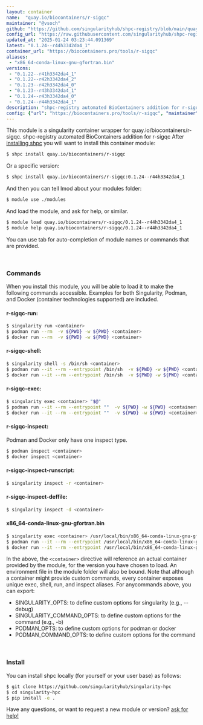```yaml
---
layout: container
name:  "quay.io/biocontainers/r-sigqc"
maintainer: "@vsoch"
github: "https://github.com/singularityhub/shpc-registry/blob/main/quay.io/biocontainers/r-sigqc/container.yaml"
config_url: "https://raw.githubusercontent.com/singularityhub/shpc-registry/main/quay.io/biocontainers/r-sigqc/container.yaml"
updated_at: "2025-01-24 03:23:44.091369"
latest: "0.1.24--r44h3342da4_1"
container_url: "https://biocontainers.pro/tools/r-sigqc"
aliases:
 - "x86_64-conda-linux-gnu-gfortran.bin"
versions:
 - "0.1.22--r41h3342da4_1"
 - "0.1.22--r42h3342da4_2"
 - "0.1.23--r42h3342da4_0"
 - "0.1.23--r43h3342da4_1"
 - "0.1.24--r43h3342da4_0"
 - "0.1.24--r44h3342da4_1"
description: "shpc-registry automated BioContainers addition for r-sigqc"
config: {"url": "https://biocontainers.pro/tools/r-sigqc", "maintainer": "@vsoch", "description": "shpc-registry automated BioContainers addition for r-sigqc", "latest": {"0.1.24--r44h3342da4_1": "sha256:d4f2000c344f5e1c9e6a48fa75b8213fe2825d8366ebdc6180418de0ec85246b"}, "tags": {"0.1.22--r41h3342da4_1": "sha256:7192002233a4875401e50299185967bac244b65555c4dcdaa143f1f782ed6bfc", "0.1.22--r42h3342da4_2": "sha256:690a6f397db980739b5f99c3a4984cb4fd5ae0a2ed071144ef41fd7dabfa9818", "0.1.23--r42h3342da4_0": "sha256:d1b723b9c159420a674d4a9c9abf482c6e4a36dd1b4131056cf3181f4dcf4872", "0.1.23--r43h3342da4_1": "sha256:61fce78e123c89093743f6feec6805503ffe0fab544658955d33a78f7ee364ef", "0.1.24--r43h3342da4_0": "sha256:fe971cc2f1bae1e72060992902c840613fbced92ed476f4d7bf9deb2e8693c8e", "0.1.24--r44h3342da4_1": "sha256:d4f2000c344f5e1c9e6a48fa75b8213fe2825d8366ebdc6180418de0ec85246b"}, "docker": "quay.io/biocontainers/r-sigqc", "aliases": {"x86_64-conda-linux-gnu-gfortran.bin": "/usr/local/bin/x86_64-conda-linux-gnu-gfortran.bin"}}
---
```


This module is a singularity container wrapper for quay.io/biocontainers/r-sigqc.
shpc-registry automated BioContainers addition for r-sigqc
After [installing shpc](#install) you will want to install this container module:


```bash
$ shpc install quay.io/biocontainers/r-sigqc
```

Or a specific version:

```bash
$ shpc install quay.io/biocontainers/r-sigqc:0.1.24--r44h3342da4_1
```

And then you can tell lmod about your modules folder:

```bash
$ module use ./modules
```

And load the module, and ask for help, or similar.

```bash
$ module load quay.io/biocontainers/r-sigqc/0.1.24--r44h3342da4_1
$ module help quay.io/biocontainers/r-sigqc/0.1.24--r44h3342da4_1
```

You can use tab for auto-completion of module names or commands that are provided.

<br>

### Commands

When you install this module, you will be able to load it to make the following commands accessible.
Examples for both Singularity, Podman, and Docker (container technologies supported) are included.

#### r-sigqc-run:

```bash
$ singularity run <container>
$ podman run --rm  -v ${PWD} -w ${PWD} <container>
$ docker run --rm  -v ${PWD} -w ${PWD} <container>
```

#### r-sigqc-shell:

```bash
$ singularity shell -s /bin/sh <container>
$ podman run --it --rm --entrypoint /bin/sh  -v ${PWD} -w ${PWD} <container>
$ docker run --it --rm --entrypoint /bin/sh  -v ${PWD} -w ${PWD} <container>
```

#### r-sigqc-exec:

```bash
$ singularity exec <container> "$@"
$ podman run --it --rm --entrypoint ""  -v ${PWD} -w ${PWD} <container> "$@"
$ docker run --it --rm --entrypoint ""  -v ${PWD} -w ${PWD} <container> "$@"
```

#### r-sigqc-inspect:

Podman and Docker only have one inspect type.

```bash
$ podman inspect <container>
$ docker inspect <container>
```

#### r-sigqc-inspect-runscript:

```bash
$ singularity inspect -r <container>
```

#### r-sigqc-inspect-deffile:

```bash
$ singularity inspect -d <container>
```


#### x86_64-conda-linux-gnu-gfortran.bin

```bash
$ singularity exec <container> /usr/local/bin/x86_64-conda-linux-gnu-gfortran.bin
$ podman run --it --rm --entrypoint /usr/local/bin/x86_64-conda-linux-gnu-gfortran.bin   -v ${PWD} -w ${PWD} <container> -c " $@"
$ docker run --it --rm --entrypoint /usr/local/bin/x86_64-conda-linux-gnu-gfortran.bin   -v ${PWD} -w ${PWD} <container> -c " $@"
```



In the above, the `<container>` directive will reference an actual container provided
by the module, for the version you have chosen to load. An environment file in the
module folder will also be bound. Note that although a container
might provide custom commands, every container exposes unique exec, shell, run, and
inspect aliases. For anycommands above, you can export:

 - SINGULARITY_OPTS: to define custom options for singularity (e.g., --debug)
 - SINGULARITY_COMMAND_OPTS: to define custom options for the command (e.g., -b)
 - PODMAN_OPTS: to define custom options for podman or docker
 - PODMAN_COMMAND_OPTS: to define custom options for the command

<br>

### Install

You can install shpc locally (for yourself or your user base) as follows:

```bash
$ git clone https://github.com/singularityhub/singularity-hpc
$ cd singularity-hpc
$ pip install -e .
```

Have any questions, or want to request a new module or version? [ask for help!](https://github.com/singularityhub/singularity-hpc/issues)